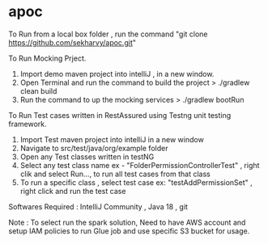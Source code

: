 # apoc


To Run from a local box folder , run the command "git clone https://github.com/sekharvy/apoc.git" 

To Run Mocking Prject.

1. Import demo maven project into intelliJ , in a new window.
2. Open Terminal and run the command to build the project > ./gradlew clean build 
3. Run the command to up the mocking services > ./gradlew bootRun   


To Run Test cases written in RestAssured using Testng unit testing framework.

1. Import Test maven project into intelliJ in a new window
2. Navigate to src/test/java/org/example folder
3. Open any Test classes written in testNG
4. Select any test class name ex - "FolderPermissionControllerTest" , right clik and select Run..., to run all test cases from that class
5. To run a specific class , select test case ex: "testAddPermissionSet" , right click and run the test case

Softwares Required : 
IntelliJ Community , Java 18 , git

Note : 
To select run the spark solution, Need to have AWS account and setup IAM policies to run Glue job and use specific S3 bucket for usage.

